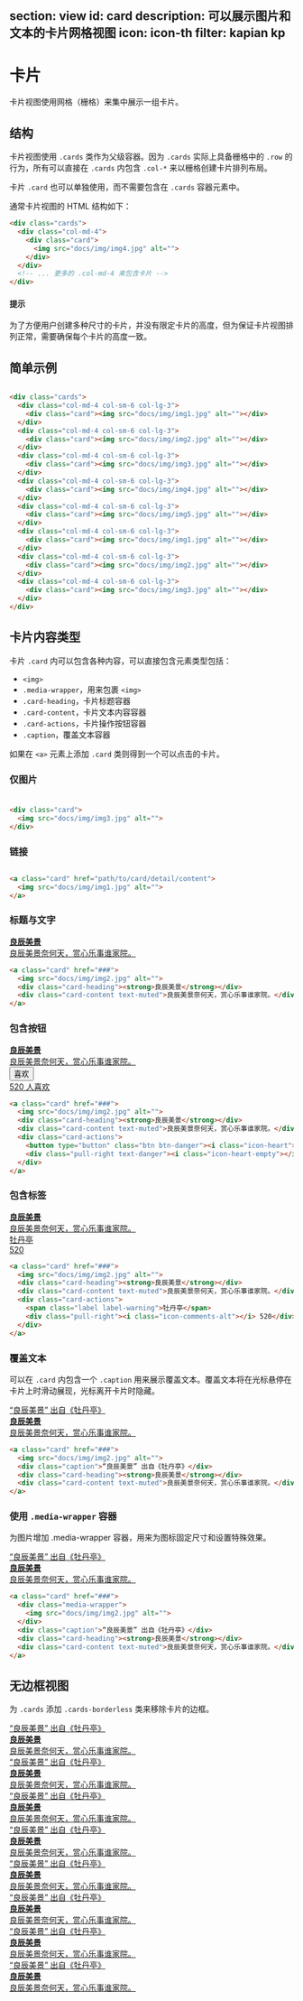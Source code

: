﻿section: view
id: card
description: 可以展示图片和文本的卡片网格视图
icon: icon-th
filter: kapian kp
---

# 卡片

卡片视图使用网格（栅格）来集中展示一组卡片。

<style>
.example-cards {padding-bottom: 0;}
.example-cards > .card {width: 300px; max-width: 100%; margin-bottom: 20px;}
.example-cards > .cards-condensed {margin-bottom: 20px}
</style>

## 结构

卡片视图使用 `.cards` 类作为父级容器。因为 `.cards` 实际上具备栅格中的 `.row` 的行为，所有可以直接在 `.cards` 内包含 `.col-*` 来以栅格创建卡片排列布局。

卡片 `.card` 也可以单独使用，而不需要包含在 `.cards` 容器元素中。

通常卡片视图的 HTML 结构如下：

```html
<div class="cards">
  <div class="col-md-4">
    <div class="card">
      <img src="docs/img/img4.jpg" alt="">
    </div>
  </div>
  <!-- ... 更多的 .col-md-4 来包含卡片 -->
</div>
```

<div class="alert alert-primary-inverse">
  <h4>提示</h4>
  <p>为了方便用户创建多种尺寸的卡片，并没有限定卡片的高度，但为保证卡片视图排列正常，需要确保每个卡片的高度一致。</p>
</div>

## 简单示例

<example class="example-cards">
  <div class="cards">
    <div class="col-md-4 col-sm-6 col-lg-3">
      <div class="card"><img src="docs/img/img1.jpg" alt=""></div>
    </div>
    <div class="col-md-4 col-sm-6 col-lg-3">
      <div class="card"><img src="docs/img/img2.jpg" alt=""></div>
    </div>
    <div class="col-md-4 col-sm-6 col-lg-3">
      <div class="card"><img src="docs/img/img3.jpg" alt=""></div>
    </div>
    <div class="col-md-4 col-sm-6 col-lg-3">
      <div class="card"><img src="docs/img/img4.jpg" alt=""></div>
    </div>
    <div class="col-md-4 col-sm-6 col-lg-3">
      <div class="card"><img src="docs/img/img5.jpg" alt=""></div>
    </div>
    <div class="col-md-4 col-sm-6 col-lg-3">
      <div class="card"><img src="docs/img/img1.jpg" alt=""></div>
    </div>
    <div class="col-md-4 col-sm-6 col-lg-3">
      <div class="card"><img src="docs/img/img2.jpg" alt=""></div>
    </div>
    <div class="col-md-4 col-sm-6 col-lg-3">
      <div class="card"><img src="docs/img/img3.jpg" alt=""></div>
    </div>
  </div>
</example>

```html
<div class="cards">
  <div class="col-md-4 col-sm-6 col-lg-3">
    <div class="card"><img src="docs/img/img1.jpg" alt=""></div>
  </div>
  <div class="col-md-4 col-sm-6 col-lg-3">
    <div class="card"><img src="docs/img/img2.jpg" alt=""></div>
  </div>
  <div class="col-md-4 col-sm-6 col-lg-3">
    <div class="card"><img src="docs/img/img3.jpg" alt=""></div>
  </div>
  <div class="col-md-4 col-sm-6 col-lg-3">
    <div class="card"><img src="docs/img/img4.jpg" alt=""></div>
  </div>
  <div class="col-md-4 col-sm-6 col-lg-3">
    <div class="card"><img src="docs/img/img5.jpg" alt=""></div>
  </div>
  <div class="col-md-4 col-sm-6 col-lg-3">
    <div class="card"><img src="docs/img/img1.jpg" alt=""></div>
  </div>
  <div class="col-md-4 col-sm-6 col-lg-3">
    <div class="card"><img src="docs/img/img2.jpg" alt=""></div>
  </div>
  <div class="col-md-4 col-sm-6 col-lg-3">
    <div class="card"><img src="docs/img/img3.jpg" alt=""></div>
  </div>
</div>
```

## 卡片内容类型

卡片 `.card` 内可以包含各种内容，可以直接包含元素类型包括：

 - `<img>`
 - `.media-wrapper`，用来包裹 `<img>`
 - `.card-heading`，卡片标题容器
 - `.card-content`，卡片文本内容容器
 - `.card-actions`，卡片操作按钮容器
 - `.caption`，覆盖文本容器

如果在 `<a>` 元素上添加 `.card` 类则得到一个可以点击的卡片。

### 仅图片

<example class="example-cards">
  <div class="card">
    <img src="docs/img/img3.jpg" alt="">
  </div>
</example>

```html
<div class="card">
  <img src="docs/img/img3.jpg" alt="">
</div>
```

### 链接

<example class="example-cards">
  <a class="card" href="###">
    <img src="docs/img/img1.jpg" alt="">
  </a>
</example>

```html
<a class="card" href="path/to/card/detail/content">
  <img src="docs/img/img1.jpg" alt="">
</a>
```

### 标题与文字

<example class="example-cards">
  <a class="card" href="###">
    <img src="docs/img/img2.jpg" alt="">
    <div class="card-heading"><strong>良辰美景</strong></div>
    <div class="card-content text-muted">良辰美景奈何天，赏心乐事谁家院。</div>
  </a>
</example>

```html
<a class="card" href="###">
  <img src="docs/img/img2.jpg" alt="">
  <div class="card-heading"><strong>良辰美景</strong></div>
  <div class="card-content text-muted">良辰美景奈何天，赏心乐事谁家院。</div>
</a>
```

### 包含按钮

<example class="example-cards">
  <a class="card" href="###">
    <img src="docs/img/img2.jpg" alt="">
    <div class="card-heading"><strong>良辰美景</strong></div>
    <div class="card-content text-muted">良辰美景奈何天，赏心乐事谁家院。</div>
    <div class="card-actions">
      <button type="button" class="btn btn-danger"><i class="icon-heart"></i> 喜欢</button>
      <div class="pull-right text-danger"><i class="icon-heart-empty"></i> 520 人喜欢</div>
    </div>
  </a>
</example>

```html
<a class="card" href="###">
  <img src="docs/img/img2.jpg" alt="">
  <div class="card-heading"><strong>良辰美景</strong></div>
  <div class="card-content text-muted">良辰美景奈何天，赏心乐事谁家院。</div>
  <div class="card-actions">
    <button type="button" class="btn btn-danger"><i class="icon-heart"></i> 喜欢</button>
    <div class="pull-right text-danger"><i class="icon-heart-empty"></i> 520 人喜欢</div>
  </div>
</a>
```

### 包含标签

<example class="example-cards">
  <a class="card" href="###">
    <img src="docs/img/img2.jpg" alt="">
    <div class="card-heading"><strong>良辰美景</strong></div>
    <div class="card-content text-muted">良辰美景奈何天，赏心乐事谁家院。</div>
    <div class="card-actions">
      <span class="label label-warning">牡丹亭</span>
      <div class="pull-right"><i class="icon-comments-alt"></i> 520</div>
    </div>
  </a>
</example>

```html
<a class="card" href="###">
  <img src="docs/img/img2.jpg" alt="">
  <div class="card-heading"><strong>良辰美景</strong></div>
  <div class="card-content text-muted">良辰美景奈何天，赏心乐事谁家院。</div>
  <div class="card-actions">
    <span class="label label-warning">牡丹亭</span>
    <div class="pull-right"><i class="icon-comments-alt"></i> 520</div>
  </div>
</a>
```

### 覆盖文本

可以在 `.card` 内包含一个 `.caption` 用来展示覆盖文本。覆盖文本将在光标悬停在卡片上时滑动展现，光标离开卡片时隐藏。

<example class="example-cards">
  <a class="card" href="###">
    <img src="docs/img/img2.jpg" alt="">
    <div class="caption">“良辰美景” 出自《牡丹亭》</div>
    <div class="card-heading"><strong>良辰美景</strong></div>
    <div class="card-content text-muted">良辰美景奈何天，赏心乐事谁家院。</div>
  </a>
</example>

```html
<a class="card" href="###">
  <img src="docs/img/img2.jpg" alt="">
  <div class="caption">“良辰美景” 出自《牡丹亭》</div>
  <div class="card-heading"><strong>良辰美景</strong></div>
  <div class="card-content text-muted">良辰美景奈何天，赏心乐事谁家院。</div>
</a>
```

### 使用 `.media-wrapper` 容器

为图片增加 .media-wrapper 容器，用来为图标固定尺寸和设置特殊效果。

<example class="example-cards">
  <a class="card" href="###">
    <div class="media-wrapper">
      <img src="docs/img/img2.jpg" alt="">
    </div>
    <div class="caption">“良辰美景” 出自《牡丹亭》</div>
    <div class="card-heading"><strong>良辰美景</strong></div>
    <div class="card-content text-muted">良辰美景奈何天，赏心乐事谁家院。</div>
  </a>
</example>

```html
<a class="card" href="###">
  <div class="media-wrapper">
    <img src="docs/img/img2.jpg" alt="">
  </div>
  <div class="caption">“良辰美景” 出自《牡丹亭》</div>
  <div class="card-heading"><strong>良辰美景</strong></div>
  <div class="card-content text-muted">良辰美景奈何天，赏心乐事谁家院。</div>
</a>
```

## 无边框视图

为 `.cards` 添加 `.cards-borderless` 类来移除卡片的边框。

<example class="example-cards">
  <div class="cards cards-borderless">
    <div class="col-md-4 col-sm-6 col-lg-3">
      <a class="card" href="###">
        <img src="docs/img/img2.jpg" alt="">
        <div class="caption">“良辰美景” 出自《牡丹亭》</div>
        <div class="card-heading"><strong>良辰美景</strong></div>
        <div class="card-content text-muted">良辰美景奈何天，赏心乐事谁家院。</div>
      </a>
    </div>
    <div class="col-md-4 col-sm-6 col-lg-3">
      <a class="card" href="###">
        <img src="docs/img/img1.jpg" alt="">
        <div class="caption">“良辰美景” 出自《牡丹亭》</div>
        <div class="card-heading"><strong>良辰美景</strong></div>
        <div class="card-content text-muted">良辰美景奈何天，赏心乐事谁家院。</div>
      </a>
    </div>
    <div class="col-md-4 col-sm-6 col-lg-3">
      <a class="card" href="###">
        <img src="docs/img/img5.jpg" alt="">
        <div class="caption">“良辰美景” 出自《牡丹亭》</div>
        <div class="card-heading"><strong>良辰美景</strong></div>
        <div class="card-content text-muted">良辰美景奈何天，赏心乐事谁家院。</div>
      </a>
    </div>
    <div class="col-md-4 col-sm-6 col-lg-3">
      <a class="card" href="###">
        <img src="docs/img/img4.jpg" alt="">
        <div class="caption">“良辰美景” 出自《牡丹亭》</div>
        <div class="card-heading"><strong>良辰美景</strong></div>
        <div class="card-content text-muted">良辰美景奈何天，赏心乐事谁家院。</div>
      </a>
    </div>
    <div class="col-md-4 col-sm-6 col-lg-3">
      <a class="card" href="###">
        <img src="docs/img/img3.jpg" alt="">
        <div class="caption">“良辰美景” 出自《牡丹亭》</div>
        <div class="card-heading"><strong>良辰美景</strong></div>
        <div class="card-content text-muted">良辰美景奈何天，赏心乐事谁家院。</div>
      </a>
    </div>
    <div class="col-md-4 col-sm-6 col-lg-3">
      <a class="card" href="###">
        <img src="docs/img/img2.jpg" alt="">
        <div class="caption">“良辰美景” 出自《牡丹亭》</div>
        <div class="card-heading"><strong>良辰美景</strong></div>
        <div class="card-content text-muted">良辰美景奈何天，赏心乐事谁家院。</div>
      </a>
    </div>
    <div class="col-md-4 col-sm-6 col-lg-3">
      <a class="card" href="###">
        <img src="docs/img/img1.jpg" alt="">
        <div class="caption">“良辰美景” 出自《牡丹亭》</div>
        <div class="card-heading"><strong>良辰美景</strong></div>
        <div class="card-content text-muted">良辰美景奈何天，赏心乐事谁家院。</div>
      </a>
    </div>
    <div class="col-md-4 col-sm-6 col-lg-3">
      <a class="card" href="###">
        <img src="docs/img/img5.jpg" alt="">
        <div class="caption">“良辰美景” 出自《牡丹亭》</div>
        <div class="card-heading"><strong>良辰美景</strong></div>
        <div class="card-content text-muted">良辰美景奈何天，赏心乐事谁家院。</div>
      </a>
    </div>
  </div>
</example>

<template class="pre-scrollable linenums"/>

```html
<div class="cards cards-borderless">
  <div class="col-md-4 col-sm-6 col-lg-3">
    <a class="card" href="###">
      <img src="docs/img/img2.jpg" alt="">
      <div class="caption">“良辰美景” 出自《牡丹亭》</div>
      <div class="card-heading"><strong>良辰美景</strong></div>
      <div class="card-content text-muted">良辰美景奈何天，赏心乐事谁家院。</div>
    </a>
  </div>
  <div class="col-md-4 col-sm-6 col-lg-3">
    <a class="card" href="###">
      <img src="docs/img/img1.jpg" alt="">
      <div class="caption">“良辰美景” 出自《牡丹亭》</div>
      <div class="card-heading"><strong>良辰美景</strong></div>
      <div class="card-content text-muted">良辰美景奈何天，赏心乐事谁家院。</div>
    </a>
  </div>
  <div class="col-md-4 col-sm-6 col-lg-3">
    <a class="card" href="###">
      <img src="docs/img/img5.jpg" alt="">
      <div class="caption">“良辰美景” 出自《牡丹亭》</div>
      <div class="card-heading"><strong>良辰美景</strong></div>
      <div class="card-content text-muted">良辰美景奈何天，赏心乐事谁家院。</div>
    </a>
  </div>
  <div class="col-md-4 col-sm-6 col-lg-3">
    <a class="card" href="###">
      <img src="docs/img/img4.jpg" alt="">
      <div class="caption">“良辰美景” 出自《牡丹亭》</div>
      <div class="card-heading"><strong>良辰美景</strong></div>
      <div class="card-content text-muted">良辰美景奈何天，赏心乐事谁家院。</div>
    </a>
  </div>
  <div class="col-md-4 col-sm-6 col-lg-3">
    <a class="card" href="###">
      <img src="docs/img/img3.jpg" alt="">
      <div class="caption">“良辰美景” 出自《牡丹亭》</div>
      <div class="card-heading"><strong>良辰美景</strong></div>
      <div class="card-content text-muted">良辰美景奈何天，赏心乐事谁家院。</div>
    </a>
  </div>
  <div class="col-md-4 col-sm-6 col-lg-3">
    <a class="card" href="###">
      <img src="docs/img/img2.jpg" alt="">
      <div class="caption">“良辰美景” 出自《牡丹亭》</div>
      <div class="card-heading"><strong>良辰美景</strong></div>
      <div class="card-content text-muted">良辰美景奈何天，赏心乐事谁家院。</div>
    </a>
  </div>
  <div class="col-md-4 col-sm-6 col-lg-3">
    <a class="card" href="###">
      <img src="docs/img/img1.jpg" alt="">
      <div class="caption">“良辰美景” 出自《牡丹亭》</div>
      <div class="card-heading"><strong>良辰美景</strong></div>
      <div class="card-content text-muted">良辰美景奈何天，赏心乐事谁家院。</div>
    </a>
  </div>
  <div class="col-md-4 col-sm-6 col-lg-3">
    <a class="card" href="###">
      <img src="docs/img/img5.jpg" alt="">
      <div class="caption">“良辰美景” 出自《牡丹亭》</div>
      <div class="card-heading"><strong>良辰美景</strong></div>
      <div class="card-content text-muted">良辰美景奈何天，赏心乐事谁家院。</div>
    </a>
  </div>
</div>
```

## 紧凑视图

为 `.cards` 添加 `.cards-condensed` 类可以得到更为紧凑的视图，卡片之间将没有间距。

<example class="example-cards">
  <div class="cards cards-condensed">
    <div class="col-md-4 col-sm-6 col-lg-3">
      <a class="card" href="###">
        <img src="docs/img/img2.jpg" alt="">
        <div class="caption">“良辰美景” 出自《牡丹亭》</div>
        <div class="card-heading"><strong>良辰美景</strong></div>
        <div class="card-content text-muted">良辰美景奈何天，赏心乐事谁家院。</div>
      </a>
    </div>
    <div class="col-md-4 col-sm-6 col-lg-3">
      <a class="card" href="###">
        <img src="docs/img/img1.jpg" alt="">
        <div class="caption">“良辰美景” 出自《牡丹亭》</div>
        <div class="card-heading"><strong>良辰美景</strong></div>
        <div class="card-content text-muted">良辰美景奈何天，赏心乐事谁家院。</div>
      </a>
    </div>
    <div class="col-md-4 col-sm-6 col-lg-3">
      <a class="card" href="###">
        <img src="docs/img/img5.jpg" alt="">
        <div class="caption">“良辰美景” 出自《牡丹亭》</div>
        <div class="card-heading"><strong>良辰美景</strong></div>
        <div class="card-content text-muted">良辰美景奈何天，赏心乐事谁家院。</div>
      </a>
    </div>
    <div class="col-md-4 col-sm-6 col-lg-3">
      <a class="card" href="###">
        <img src="docs/img/img4.jpg" alt="">
        <div class="caption">“良辰美景” 出自《牡丹亭》</div>
        <div class="card-heading"><strong>良辰美景</strong></div>
        <div class="card-content text-muted">良辰美景奈何天，赏心乐事谁家院。</div>
      </a>
    </div>
    <div class="col-md-4 col-sm-6 col-lg-3">
      <a class="card" href="###">
        <img src="docs/img/img3.jpg" alt="">
        <div class="caption">“良辰美景” 出自《牡丹亭》</div>
        <div class="card-heading"><strong>良辰美景</strong></div>
        <div class="card-content text-muted">良辰美景奈何天，赏心乐事谁家院。</div>
      </a>
    </div>
    <div class="col-md-4 col-sm-6 col-lg-3">
      <a class="card" href="###">
        <img src="docs/img/img2.jpg" alt="">
        <div class="caption">“良辰美景” 出自《牡丹亭》</div>
        <div class="card-heading"><strong>良辰美景</strong></div>
        <div class="card-content text-muted">良辰美景奈何天，赏心乐事谁家院。</div>
      </a>
    </div>
    <div class="col-md-4 col-sm-6 col-lg-3">
      <a class="card" href="###">
        <img src="docs/img/img1.jpg" alt="">
        <div class="caption">“良辰美景” 出自《牡丹亭》</div>
        <div class="card-heading"><strong>良辰美景</strong></div>
        <div class="card-content text-muted">良辰美景奈何天，赏心乐事谁家院。</div>
      </a>
    </div>
    <div class="col-md-4 col-sm-6 col-lg-3">
      <a class="card" href="###">
        <img src="docs/img/img5.jpg" alt="">
        <div class="caption">“良辰美景” 出自《牡丹亭》</div>
        <div class="card-heading"><strong>良辰美景</strong></div>
        <div class="card-content text-muted">良辰美景奈何天，赏心乐事谁家院。</div>
      </a>
    </div>
  </div>
</example>

<template class="pre-scrollable linenums"/>

```html
<div class="cards cards-condensed">
  <div class="col-md-4 col-sm-6 col-lg-3">
    <a class="card" href="###">
      <img src="docs/img/img2.jpg" alt="">
      <div class="caption">“良辰美景” 出自《牡丹亭》</div>
      <div class="card-heading"><strong>良辰美景</strong></div>
      <div class="card-content text-muted">良辰美景奈何天，赏心乐事谁家院。</div>
    </a>
  </div>
  <div class="col-md-4 col-sm-6 col-lg-3">
    <a class="card" href="###">
      <img src="docs/img/img1.jpg" alt="">
      <div class="caption">“良辰美景” 出自《牡丹亭》</div>
      <div class="card-heading"><strong>良辰美景</strong></div>
      <div class="card-content text-muted">良辰美景奈何天，赏心乐事谁家院。</div>
    </a>
  </div>
  <div class="col-md-4 col-sm-6 col-lg-3">
    <a class="card" href="###">
      <img src="docs/img/img5.jpg" alt="">
      <div class="caption">“良辰美景” 出自《牡丹亭》</div>
      <div class="card-heading"><strong>良辰美景</strong></div>
      <div class="card-content text-muted">良辰美景奈何天，赏心乐事谁家院。</div>
    </a>
  </div>
  <div class="col-md-4 col-sm-6 col-lg-3">
    <a class="card" href="###">
      <img src="docs/img/img4.jpg" alt="">
      <div class="caption">“良辰美景” 出自《牡丹亭》</div>
      <div class="card-heading"><strong>良辰美景</strong></div>
      <div class="card-content text-muted">良辰美景奈何天，赏心乐事谁家院。</div>
    </a>
  </div>
  <div class="col-md-4 col-sm-6 col-lg-3">
    <a class="card" href="###">
      <img src="docs/img/img3.jpg" alt="">
      <div class="caption">“良辰美景” 出自《牡丹亭》</div>
      <div class="card-heading"><strong>良辰美景</strong></div>
      <div class="card-content text-muted">良辰美景奈何天，赏心乐事谁家院。</div>
    </a>
  </div>
  <div class="col-md-4 col-sm-6 col-lg-3">
    <a class="card" href="###">
      <img src="docs/img/img2.jpg" alt="">
      <div class="caption">“良辰美景” 出自《牡丹亭》</div>
      <div class="card-heading"><strong>良辰美景</strong></div>
      <div class="card-content text-muted">良辰美景奈何天，赏心乐事谁家院。</div>
    </a>
  </div>
  <div class="col-md-4 col-sm-6 col-lg-3">
    <a class="card" href="###">
      <img src="docs/img/img1.jpg" alt="">
      <div class="caption">“良辰美景” 出自《牡丹亭》</div>
      <div class="card-heading"><strong>良辰美景</strong></div>
      <div class="card-content text-muted">良辰美景奈何天，赏心乐事谁家院。</div>
    </a>
  </div>
  <div class="col-md-4 col-sm-6 col-lg-3">
    <a class="card" href="###">
      <img src="docs/img/img5.jpg" alt="">
      <div class="caption">“良辰美景” 出自《牡丹亭》</div>
      <div class="card-heading"><strong>良辰美景</strong></div>
      <div class="card-content text-muted">良辰美景奈何天，赏心乐事谁家院。</div>
    </a>
  </div>
</div>
```

<div class="alert with-icon">
  <i class="icon-smile"></i>
  <div class="content">
    <p>非常感谢 <a class="alert-link" href="http://weibo.com/snowinfish" target="_blank">@snowinfish</a> 为本章节提供演示所用的全部图片。</p>
    <p class="margin-zero">图片仅供 ZUI 演示使用，未经作者授权，不得用作他用。</p>
  </div>
</div>
